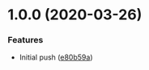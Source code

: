 # 1.0.0 (2020-03-26)


### Features

* Initial push ([e80b59a](https://github.com/bfmatei/stylelint-builder-angular/commit/e80b59a87893507e9881b6af29c9461ed30e2e05))
